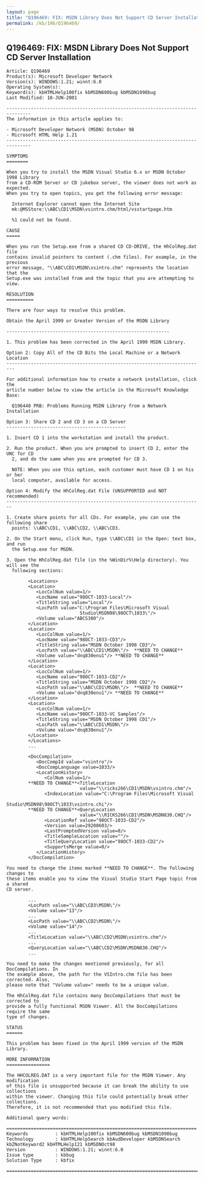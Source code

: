 ```yaml
---
layout: page
title: "Q196469: FIX: MSDN Library Does Not Support CD Server Installation"
permalink: /kb/196/Q196469/
---
```


## Q196469: FIX: MSDN Library Does Not Support CD Server Installation

	Article: Q196469
	Product(s): Microsoft Developer Network
	Version(s): WINDOWS:1.21; winnt:6.0
	Operating System(s): 
	Keyword(s): kbHTMLHelp100fix kbMSDN600bug kbMSDN1098bug
	Last Modified: 18-JUN-2001
	
	-------------------------------------------------------------------------------
	The information in this article applies to:
	
	- Microsoft Developer Network (MSDN) October 98 
	- Microsoft HTML Help 1.21 
	-------------------------------------------------------------------------------
	
	SYMPTOMS
	========
	
	When you try to install the MSDN Visual Studio 6.x or MSDN October 1998 Library
	from a CD-ROM Server or CD jukebox server, the viewer does not work as expected.
	When you try to open topics, you get the following error message:
	
	  Internet Explorer cannot open the Internet Site
	  mk:@MSStore:\\ABC\CD1\MSDN\vsintro.chm/html/vsstartpage.htm
	
	  %1 could not be found.
	
	CAUSE
	=====
	
	When you run the Setup.exe from a shared CD CD-DRIVE, the HhColReg.dat file
	contains invalid pointers to content (.chm files). For example, in the previous
	error message, "\\ABC\CD1\MSDN\vsintro.chm" represents the location that the
	Setup.exe was installed from and the topic that you are attempting to view.
	
	RESOLUTION
	==========
	
	There are four ways to resolve this problem.
	
	Obtain the April 1999 or Greater Version of the MSDN Library
	
	------------------------------------------------------------
	
	1. This problem has been corrected in the April 1999 MSDN Library.
	
	Option 2: Copy All of the CD Bits the Local Machine or a Network Location
	-------------------------------------------------------------------------
	
	For additional information how to create a network installation, click the
	article number below to view the article in the Microsoft Knowledge Base:
	
	  Q196440 PRB: Problems Running MSDN Library from a Network Installation
	
	Option 3: Share CD 2 and CD 3 on a CD Server
	--------------------------------------------
	
	1. Insert CD 1 into the workstation and install the product.
	
	2. Run the product. When you are prompted to insert CD 2, enter the UNC for CD
	  2, and do the same when you are prompted for CD 3.
	
	  NOTE: When you use this option, each customer must have CD 1 on his or her
	  local computer, available for access.
	
	Option 4: Modify the HhColReg.dat File (UNSUPPORTED and NOT recommended)
	------------------------------------------------------------------------
	
	1. Create share points for all CDs. For example, you can use the following share
	  points: \\ABC\CD1, \\ABC\CD2, \\ABC\CD3.
	
	2. On the Start menu, click Run, type \\ABC\CD1 in the Open: text box, and run
	  the Setup.exe for MSDN.
	
	3. Open the HhColReg.dat file (in the %WinDir%\Help directory). You will see the
	  following sections:
	
	        <Locations>
	        <Location>
	           <LocColNum value=1/>
	           <LocName value="98OCT-1033-Local"/>
	           <TitleString value="Local"/>
	           <LocPath value="C:\Program Files\Microsoft Visual
	                           Studio\MSDN98\98OCT\1033\"/>
	           <Volume value="ABCS300"/>
	        </Location>
	        <Location>
	           <LocColNum value=1/>
	           <LocName value="98OCT-1033-CD3"/>
	           <TitleString value="MSDN October 1998 CD3"/>
	           <LocPath value="\\ABC\CD1\MSDN\"/>  **NEED TO CHANGE**
	           <Volume value="dnq830enu1"/> **NEED TO CHANGE**
	        </Location>
	        <Location>
	           <LocColNum value=1/>
	           <LocName value="98OCT-1033-CD2"/>
	           <TitleString value="MSDN October 1998 CD2"/>
	           <LocPath value="\\ABC\CD1\MSDN\"/>  **NEED TO CHANGE**
	           <Volume value="dnq830enu1"/> **NEED TO CHANGE**
	        </Location>
	        <Location>
	           <LocColNum value=1/>
	           <LocName value="98OCT-1033-VC Samples"/>
	           <TitleString value="MSDN October 1998 CD1"/>
	           <LocPath value="\\ABC\CD1\MSDN\"/>
	           <Volume value="dnq830enu1"/>
	        </Location>
	        </Locations>
	        ...
	
	        <DocCompilation>
	           <DocCompId value="vsintro"/>
	           <DocCompLanguage value=1033/>
	           <LocationHistory>
	              <ColNum value=1/>
	        **NEED TO CHANGE**<TitleLocation
	                           value="\\ricks266\CD1\MSDN\vsintro.chm"/>
	              <IndexLocation value="C:\Program Files\Microsoft Visual
	                                    Studio\MSDN98\98OCT\1033\vsintro.chi"/>
	        **NEED TO CHANGE**<QueryLocation
	                           value="\\RICKS266\CD1\MSDN\MSDN830.CHQ"/>
	              <LocationRef value="98OCT-1033-CD2"/>
	              <Version value=29200603/>
	              <LastPromptedVersion value=0/>
	              <TitleSampleLocation value=""/>
	              <TitleQueryLocation value="98OCT-1033-CD2"/>
	              <SupportsMerge value=0/>
	           </LocationHistory>
	        </DocCompilation>
	
	You need to change the items marked **NEED TO CHANGE**. The following changes to
	these items enable you to view the Visual Studio Start Page topic from a shared
	CD server.
	
	        ...
	        <LocPath value="\\ABC\CD3\MSDN\"/>
	        <Volume value="13"/>
	        ...
	        <LocPath value="\\ABC\CD2\MSDN\"/>
	        <Volume value="14"/>
	        ...
	        <TitleLocation value="\\ABC\CD2\MSDN\vsintro.chm"/>
	        ...
	        <QueryLocation value="\\ABC\CD2\MSDN\MSDN830.CHQ"/>
	        ...
	
	You need to make the changes mentioned previously, for all DocCompilations. In
	the example above, the path for the VSIntro.chm file has been corrected. Also,
	please note that "Volume value=" needs to be a unique value.
	
	The HhColReg.dat file contains many DocCompilations that must be corrected to
	provide a fully functional MSDN Viewer. All the DocCompilations require the same
	type of changes.
	
	STATUS
	======
	
	This problem has been fixed in the April 1999 version of the MSDN Library.
	
	MORE INFORMATION
	================
	
	The HHCOLREG.DAT is a very important file for the MSDN Viewer. Any modification
	of this file is unsupported because it can break the ability to use collections
	within the viewer. Changing this file could potentially break other collections.
	Therefore, it is not recommended that you modified this file.
	
	Additional query words:
	
	======================================================================
	Keywords          : kbHTMLHelp100fix kbMSDN600bug kbMSDN1098bug 
	Technology        : kbHTMLHelpSearch kbAudDeveloper kbMSDNSearch kbZNotKeyword2 kbHTMLHelp121 kbMSDNOct98
	Version           : WINDOWS:1.21; winnt:6.0
	Issue type        : kbbug
	Solution Type     : kbfix
	
	=============================================================================
	

